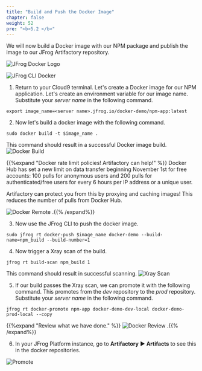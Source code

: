 ```yaml
---
title: "Build and Push the Docker Image"
chapter: false
weight: 52
pre: "<b>5.2 </b>"
---
```


We will now build a Docker image with our NPM package and publish the image to our JFrog Artifactory repository.

![JFrog Docker Logo](/images/docker-logo.png)

![JFrog CLI Docker](/images/jfrog-cli-docker.svg)

1. Return to your Cloud9 terminal. Let's create a Docker image for our NPM application. Let's create an environment variable for our image name. Substitute your _server name_ in the following command.
                                   
``
export image_name=<server name>.jfrog.io/docker-demo/npm-app:latest
``

2. Now let's build a docker image with the following command.

``
sudo docker build -t $image_name .
``

This command should result in a successful Docker image build.
![Docker Build](/images/docker-build.png)

{{%expand "Docker rate limit policies! Artifactory can help!" %}}
Docker Hub has set a new limit on data transfer beginning November 1st for free accounts: 100 pulls for anonymous users and 200 pulls for authenticated/free users for every 6 hours per IP address or a unique user.

Artifactory can protect you from this by proxying and caching images! This reduces the number of pulls from Docker Hub.

![Docker Remote](/images/docker-remote.png)
.{{% /expand%}}

3. Now use the JFrog CLI to push the docker image.

``
sudo jfrog rt docker-push $image_name docker-demo --build-name=npm_build --build-number=1
``

4. Now trigger a Xray scan of the build.

``
jfrog rt build-scan npm_build 1
``

This command should result in successful scanning.
![Xray Scan](/images/xray-scan.png)

5. If our build passes the Xray scan, we can promote it with the following command. This promotes from the _dev_ repository to the _prod_ repository. Substitute your _server name_ in the following command.

``
jfrog rt docker-promote npm-app docker-demo-dev-local docker-demo-prod-local --copy
``

{{%expand "Review what we have done." %}}
![Docker Review](/images/docker-review.png)
.{{% /expand%}}

6. In your JFrog Platform instance, go to **Artifactory** ► **Artifacts** to see this in the docker repositories.

![Promote](/images/promote.png)
